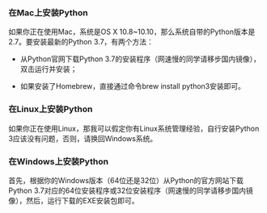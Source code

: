 ### 在Mac上安装Python

如果你正在使用Mac，系统是OS X 10.8~10.10，那么系统自带的Python版本是2.7。要安装最新的Python 3.7，有两个方法：

* 从Python官网下载Python 3.7的安装程序（网速慢的同学请移步国内镜像），双击运行并安装；

* 如果安装了Homebrew，直接通过命令brew install python3安装即可。

### 在Linux上安装Python

如果你正在使用Linux，那我可以假定你有Linux系统管理经验，自行安装Python 3应该没有问题，否则，请换回Windows系统。

### 在Windows上安装Python

首先，根据你的Windows版本（64位还是32位）从Python的官方网站下载Python 3.7对应的64位安装程序或32位安装程序（网速慢的同学请移步国内镜像），然后，运行下载的EXE安装包即可。

